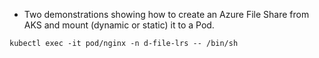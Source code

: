 * Two demonstrations showing how to create an Azure File Share from AKS and mount (dynamic or static) it to a Pod.

```
kubectl exec -it pod/nginx -n d-file-lrs -- /bin/sh
```
